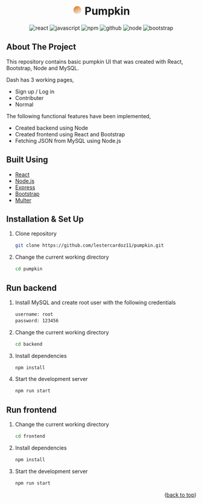 <h1 align="center">
  <img src="frontend/public/logo192.png" alt="Logo" width="25" height="25"> Pumpkin
</h1>
<p align="center">
  <img alt="react" src="https://img.shields.io/badge/React-20232A?style=for-the-badge&logo=react&logoColor=61DAFB" />
  <img alt="javascript" src="https://img.shields.io/badge/JavaScript-323330?style=for-the-badge&logo=javascript&logoColor=F7DF1E" />
  <img alt="npm" src="https://img.shields.io/badge/npm-CB3837?style=for-the-badge&logo=npm&logoColor=white" />
  <img alt="github" src="https://img.shields.io/badge/GitHub-100000?style=for-the-badge&logo=github&logoColor=white" />
  <img alt="node" src="https://img.shields.io/badge/Node.js-339933?style=for-the-badge&logo=nodedotjs&logoColor=white">
  <img alt="bootstrap" src="https://img.shields.io/badge/Bootstrap-563D7C?style=for-the-badge&logo=bootstrap&logoColor=white">
</p>

## About The Project

This repository contains basic pumpkin UI that was created with React, Bootstrap, Node and MySQL.

Dash has 3 working pages,

- Sign up / Log in
- Contributer
- Normal

The following functional features have been implemented,

- Created backend using Node
- Created frontend using React and Bootstrap
- Fetching JSON from MySQL using Node.js

## Built Using

- [React](https://reactjs.org/)
- [Node.js](https://nodejs.org/en/)
- [Express](https://expressjs.com/)
- [Bootstrap](https://getbootstrap.com/)
- [Multer](https://github.com/expressjs/multer)

## Installation & Set Up

1. Clone repository

   ```sh
   git clone https://github.com/lestercardoz11/pumpkin.git
   ```

2. Change the current working directory

   ```sh
   cd pumpkin
   ```

## Run backend

1. Install MySQL and create root user with the following credentials

   ```sh
   username: root
   password: 123456
   ```

2. Change the current working directory

   ```sh
   cd backend
   ```

3. Install dependencies

   ```sh
   npm install
   ```

4. Start the development server

   ```sh
   npm run start
   ```

## Run frontend

1. Change the current working directory

   ```sh
   cd frontend
   ```

2. Install dependencies

   ```sh
   npm install
   ```

3. Start the development server

   ```sh
   npm run start
   ```

<p align="right">(<a href="#top">back to top</a>)</p>

